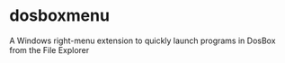 # dosboxmenu
A Windows right-menu extension to quickly launch programs in DosBox from the File Explorer

